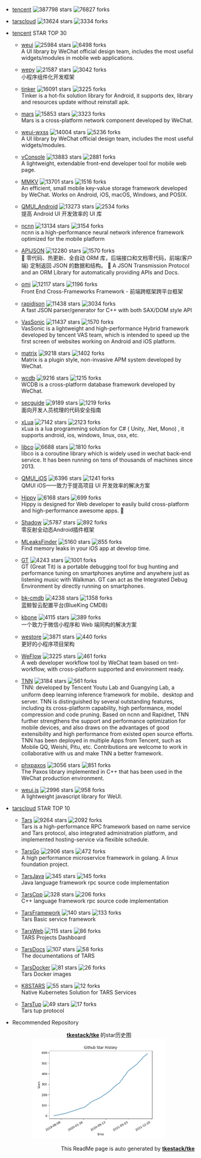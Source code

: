 
+ [tencent](https://github.com/tencent)
![387798 stars](https://img.shields.io/badge/Stars-387798-green)
![76827 forks](https://img.shields.io/badge/Forks-76827-green)

+ [tarscloud](https://github.com/tarscloud)
![13624 stars](https://img.shields.io/badge/Stars-13624-green)
![3334 forks](https://img.shields.io/badge/Forks-3334-green)





+ [tencent](https://github.com/tencent) STAR TOP 30 
    
    + [weui](https://github.com/tencent/weui) 
    ![25984 stars](https://img.shields.io/badge/Stars-25984-green)
    ![6498 forks](https://img.shields.io/badge/Forks-6498-green)  
    A UI library by WeChat official design team, includes the most useful widgets/modules in mobile web applications.
    
    + [wepy](https://github.com/tencent/wepy) 
    ![21587 stars](https://img.shields.io/badge/Stars-21587-green)
    ![3042 forks](https://img.shields.io/badge/Forks-3042-green)  
    小程序组件化开发框架
    
    + [tinker](https://github.com/tencent/tinker) 
    ![16091 stars](https://img.shields.io/badge/Stars-16091-green)
    ![3225 forks](https://img.shields.io/badge/Forks-3225-green)  
    Tinker is a hot-fix solution library for Android, it supports dex, library and resources update without reinstall apk.
    
    + [mars](https://github.com/tencent/mars) 
    ![15853 stars](https://img.shields.io/badge/Stars-15853-green)
    ![3323 forks](https://img.shields.io/badge/Forks-3323-green)  
    Mars is a cross-platform network component  developed by WeChat.
    
    + [weui-wxss](https://github.com/tencent/weui-wxss) 
    ![14004 stars](https://img.shields.io/badge/Stars-14004-green)
    ![5236 forks](https://img.shields.io/badge/Forks-5236-green)  
    A UI library by WeChat official design team, includes the most useful widgets/modules.
    
    + [vConsole](https://github.com/tencent/vConsole) 
    ![13883 stars](https://img.shields.io/badge/Stars-13883-green)
    ![2881 forks](https://img.shields.io/badge/Forks-2881-green)  
    A lightweight, extendable front-end developer tool for mobile web page.
    
    + [MMKV](https://github.com/tencent/MMKV) 
    ![13701 stars](https://img.shields.io/badge/Stars-13701-green)
    ![1516 forks](https://img.shields.io/badge/Forks-1516-green)  
    An efficient, small mobile key-value storage framework developed by WeChat. Works on Android, iOS, macOS, Windows, and POSIX.
    
    + [QMUI_Android](https://github.com/tencent/QMUI_Android) 
    ![13273 stars](https://img.shields.io/badge/Stars-13273-green)
    ![2534 forks](https://img.shields.io/badge/Forks-2534-green)  
    提高 Android UI 开发效率的 UI 库
    
    + [ncnn](https://github.com/tencent/ncnn) 
    ![13134 stars](https://img.shields.io/badge/Stars-13134-green)
    ![3154 forks](https://img.shields.io/badge/Forks-3154-green)  
    ncnn is a high-performance neural network inference framework optimized for the mobile platform
    
    + [APIJSON](https://github.com/tencent/APIJSON) 
    ![12280 stars](https://img.shields.io/badge/Stars-12280-green)
    ![1570 forks](https://img.shields.io/badge/Forks-1570-green)  
    🚀 零代码、热更新、全自动 ORM 库，后端接口和文档零代码，前端(客户端) 定制返回 JSON 的数据和结构。 🚀 A JSON Transmission Protocol and an ORM Library for automatically providing APIs and Docs.
    
    + [omi](https://github.com/tencent/omi) 
    ![12117 stars](https://img.shields.io/badge/Stars-12117-green)
    ![1196 forks](https://img.shields.io/badge/Forks-1196-green)  
     Front End Cross-Frameworks Framework - 前端跨框架跨平台框架
    
    + [rapidjson](https://github.com/tencent/rapidjson) 
    ![11438 stars](https://img.shields.io/badge/Stars-11438-green)
    ![3034 forks](https://img.shields.io/badge/Forks-3034-green)  
    A fast JSON parser/generator for C++ with both SAX/DOM style API
    
    + [VasSonic](https://github.com/tencent/VasSonic) 
    ![11437 stars](https://img.shields.io/badge/Stars-11437-green)
    ![1570 forks](https://img.shields.io/badge/Forks-1570-green)  
    VasSonic is a lightweight and high-performance Hybrid framework developed by tencent VAS team, which is intended to speed up the first screen of websites working on Android and iOS platform. 
    
    + [matrix](https://github.com/tencent/matrix) 
    ![9218 stars](https://img.shields.io/badge/Stars-9218-green)
    ![1402 forks](https://img.shields.io/badge/Forks-1402-green)  
    Matrix is a plugin style, non-invasive APM system developed by WeChat.
    
    + [wcdb](https://github.com/tencent/wcdb) 
    ![9216 stars](https://img.shields.io/badge/Stars-9216-green)
    ![1215 forks](https://img.shields.io/badge/Forks-1215-green)  
    WCDB is a cross-platform database framework developed by WeChat.
    
    + [secguide](https://github.com/tencent/secguide) 
    ![9189 stars](https://img.shields.io/badge/Stars-9189-green)
    ![1219 forks](https://img.shields.io/badge/Forks-1219-green)  
    面向开发人员梳理的代码安全指南
    
    + [xLua](https://github.com/tencent/xLua) 
    ![7142 stars](https://img.shields.io/badge/Stars-7142-green)
    ![2123 forks](https://img.shields.io/badge/Forks-2123-green)  
    xLua is a lua programming solution for  C# ( Unity, .Net, Mono) , it supports android, ios, windows, linux, osx, etc.
    
    + [libco](https://github.com/tencent/libco) 
    ![6688 stars](https://img.shields.io/badge/Stars-6688-green)
    ![1810 forks](https://img.shields.io/badge/Forks-1810-green)  
    libco is a coroutine library which is widely used in wechat  back-end service. It has been running on tens of thousands of machines since 2013.
    
    + [QMUI_iOS](https://github.com/tencent/QMUI_iOS) 
    ![6396 stars](https://img.shields.io/badge/Stars-6396-green)
    ![1241 forks](https://img.shields.io/badge/Forks-1241-green)  
    QMUI iOS——致力于提高项目 UI 开发效率的解决方案
    
    + [Hippy](https://github.com/tencent/Hippy) 
    ![6168 stars](https://img.shields.io/badge/Stars-6168-green)
    ![699 forks](https://img.shields.io/badge/Forks-699-green)  
    Hippy is designed for Web developer to easily build cross-platform and high-performance awesome apps. 👏
    
    + [Shadow](https://github.com/tencent/Shadow) 
    ![5787 stars](https://img.shields.io/badge/Stars-5787-green)
    ![892 forks](https://img.shields.io/badge/Forks-892-green)  
    零反射全动态Android插件框架
    
    + [MLeaksFinder](https://github.com/tencent/MLeaksFinder) 
    ![5160 stars](https://img.shields.io/badge/Stars-5160-green)
    ![855 forks](https://img.shields.io/badge/Forks-855-green)  
    Find memory leaks in your iOS app at develop time.
    
    + [GT](https://github.com/tencent/GT) 
    ![4243 stars](https://img.shields.io/badge/Stars-4243-green)
    ![1001 forks](https://img.shields.io/badge/Forks-1001-green)  
    GT (Great Tit) is a portable debugging tool for bug hunting and performance tuning on smartphones anytime and anywhere just as listening music with Walkman. GT can act as the Integrated Debug Environment by directly running on smartphones.
    
    + [bk-cmdb](https://github.com/tencent/bk-cmdb) 
    ![4238 stars](https://img.shields.io/badge/Stars-4238-green)
    ![1358 forks](https://img.shields.io/badge/Forks-1358-green)  
    蓝鲸智云配置平台(BlueKing CMDB)
    
    + [kbone](https://github.com/tencent/kbone) 
    ![4115 stars](https://img.shields.io/badge/Stars-4115-green)
    ![389 forks](https://img.shields.io/badge/Forks-389-green)  
    一个致力于微信小程序和 Web 端同构的解决方案
    
    + [westore](https://github.com/tencent/westore) 
    ![3871 stars](https://img.shields.io/badge/Stars-3871-green)
    ![440 forks](https://img.shields.io/badge/Forks-440-green)  
    更好的小程序项目架构
    
    + [WeFlow](https://github.com/tencent/WeFlow) 
    ![3225 stars](https://img.shields.io/badge/Stars-3225-green)
    ![461 forks](https://img.shields.io/badge/Forks-461-green)  
    A web developer workflow tool by WeChat team based on tmt-workflow, with cross-platform supported and environment ready.
    
    + [TNN](https://github.com/tencent/TNN) 
    ![3184 stars](https://img.shields.io/badge/Stars-3184-green)
    ![561 forks](https://img.shields.io/badge/Forks-561-green)  
    TNN: developed by Tencent Youtu Lab and Guangying Lab, a uniform deep learning inference framework for mobile、desktop and server. TNN is distinguished by several outstanding features, including its cross-platform capability, high performance, model compression and code pruning. Based on ncnn and Rapidnet, TNN further strengthens the support and performance optimization for mobile devices, and also draws on the advantages of good extensibility and high performance from existed open source efforts. TNN has been deployed in multiple Apps from Tencent, such as Mobile QQ, Weishi, Pitu, etc. Contributions are welcome to work in collaborative with us and make TNN a better framework. 
    
    + [phxpaxos](https://github.com/tencent/phxpaxos) 
    ![3056 stars](https://img.shields.io/badge/Stars-3056-green)
    ![851 forks](https://img.shields.io/badge/Forks-851-green)  
    The Paxos library implemented in C++ that has been used in the WeChat production environment.
    
    + [weui.js](https://github.com/tencent/weui.js) 
    ![2996 stars](https://img.shields.io/badge/Stars-2996-green)
    ![958 forks](https://img.shields.io/badge/Forks-958-green)  
    A lightweight javascript library for WeUI.
    

+ [tarscloud](https://github.com/tarscloud) STAR TOP 10 
    
    + [Tars](https://github.com/tarscloud/Tars) 
    ![9264 stars](https://img.shields.io/badge/Stars-9264-green)
    ![2092 forks](https://img.shields.io/badge/Forks-2092-green)  
    Tars is a high-performance RPC framework based on name service and Tars protocol, also integrated administration platform, and implemented hosting-service via flexible schedule.
    
    + [TarsGo](https://github.com/tarscloud/TarsGo) 
    ![2906 stars](https://img.shields.io/badge/Stars-2906-green)
    ![472 forks](https://img.shields.io/badge/Forks-472-green)  
    A  high performance microservice  framework  in golang. A linux foundation project.
    
    + [TarsJava](https://github.com/tarscloud/TarsJava) 
    ![345 stars](https://img.shields.io/badge/Stars-345-green)
    ![145 forks](https://img.shields.io/badge/Forks-145-green)  
    Java language framework rpc source code implementation
    
    + [TarsCpp](https://github.com/tarscloud/TarsCpp) 
    ![328 stars](https://img.shields.io/badge/Stars-328-green)
    ![206 forks](https://img.shields.io/badge/Forks-206-green)  
    C++ language framework rpc source code implementation
    
    + [TarsFramework](https://github.com/tarscloud/TarsFramework) 
    ![140 stars](https://img.shields.io/badge/Stars-140-green)
    ![133 forks](https://img.shields.io/badge/Forks-133-green)  
    Tars Basic service framework
    
    + [TarsWeb](https://github.com/tarscloud/TarsWeb) 
    ![115 stars](https://img.shields.io/badge/Stars-115-green)
    ![86 forks](https://img.shields.io/badge/Forks-86-green)  
    TARS Projects Dashboard
    
    + [TarsDocs](https://github.com/tarscloud/TarsDocs) 
    ![107 stars](https://img.shields.io/badge/Stars-107-green)
    ![58 forks](https://img.shields.io/badge/Forks-58-green)  
    The documentations of TARS
    
    + [TarsDocker](https://github.com/tarscloud/TarsDocker) 
    ![81 stars](https://img.shields.io/badge/Stars-81-green)
    ![26 forks](https://img.shields.io/badge/Forks-26-green)  
    Tars Docker  images
    
    + [K8STARS](https://github.com/tarscloud/K8STARS) 
    ![55 stars](https://img.shields.io/badge/Stars-55-green)
    ![12 forks](https://img.shields.io/badge/Forks-12-green)  
    Native Kubernetes  Solution for TARS Services
    
    + [TarsTup](https://github.com/tarscloud/TarsTup) 
    ![49 stars](https://img.shields.io/badge/Stars-49-green)
    ![17 forks](https://img.shields.io/badge/Forks-17-green)  
    Tars tup protocol
    


+ Recommended Repository  
<p align="center">
      <strong>
        <a href="https://github.com/tkestack/tke" target="_blank">tkestack/tke</a>
      </strong>  的star历史图
  <br>
  <img src="https://raw.githubusercontent.com/ButterAndButterfly/GithubTools/master/data/stars_history.jpg" width="350px"></img>    
</p>

<p align="right">
      This ReadMe page is auto generated by 
      <strong>
        <a href="https://github.com/tkestack/tke" target="_blank">tkestack/tke</a><br>
      </strong>   
</p>